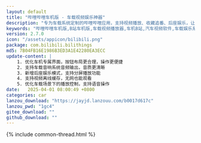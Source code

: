 ```yaml
---
layout: default
title: "哔哩哔哩车机版 - 车载视频娱乐神器"
description: "专为车载系统定制的哔哩哔哩应用，支持视频播放、收藏追番、后座娱乐，让车内时光更加精彩"
keywords: "哔哩哔哩车机版,B站车机版,车载视频播放器,车机B站,汽车视频软件,车载娱乐系统"
version: 2.7.0
icon: "/assets/appicon/bilibili.png"
package: com.bilibili.bilithings
md5: 7B04FB16E1986B3ED3A1E42280EA3ECC
update-content: |
    1. 优化车机专属界面，按钮布局更合理，操作更便捷
    2. 支持车载音响系统音频输出，音质更清晰
    3. 新增后座娱乐模式，支持分屏播放功能
    4. 支持视频离线缓存，无网也能观看
    5. 优化车载场景下的播放控制，支持语音操作
date:   2025-04-01 08:00:49 +0800
categories: car
lanzou_download: "https://jayjd.lanzouu.com/b0017d617c"
lanzou_pwd: "1gc4"
gitee_download: ""
github_download: ""
---
```

{% include common-thread.html %}